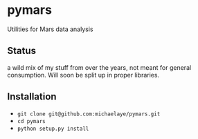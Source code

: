 # pymars
Utilities for Mars data analysis

## Status

a wild mix of my stuff from over the years, not meant for general consumption. Will soon be split up in proper libraries.

## Installation

* `git clone git@github.com:michaelaye/pymars.git`
* `cd pymars`
* `python setup.py install`
